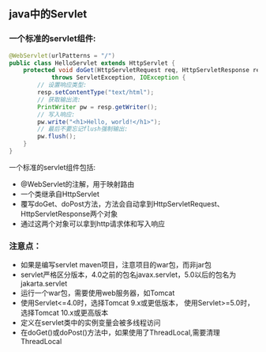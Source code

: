 ## java中的Servlet

### 一个标准的servlet组件:

```java
@WebServlet(urlPatterns = "/")
public class HelloServlet extends HttpServlet {
    protected void doGet(HttpServletRequest req, HttpServletResponse resp)
            throws ServletException, IOException {
        // 设置响应类型:
        resp.setContentType("text/html");
        // 获取输出流:
        PrintWriter pw = resp.getWriter();
        // 写入响应:
        pw.write("<h1>Hello, world!</h1>");
        // 最后不要忘记flush强制输出:
        pw.flush();
    }
}
```

一个标准的servlet组件包括:

-   @WebServlet的注解，用于映射路由
-   一个类继承自HttpServlet
-   覆写doGet、doPost方法，方法会自动拿到HttpServletRequest、HttpServletResponse两个对象
-   通过这两个对象可以拿到http请求体和写入响应

### 注意点：

-   如果是编写servlet maven项目，注意项目的war包，而非jar包
-   servlet严格区分版本，4.0之前的包名javax.servlet，5.0以后的包名为jakarta.servlet
-   运行一个war包，需要使用web服务器，如Tomcat
-   使用Servlet<=4.0时，选择Tomcat 9.x或更低版本， 使用Servlet>=5.0时，选择Tomcat 10.x或更高版本
-   定义在servlet类中的实例变量会被多线程访问
-   在doGet()或doPost()方法中，如果使用了ThreadLocal,需要清理ThreadLocal
